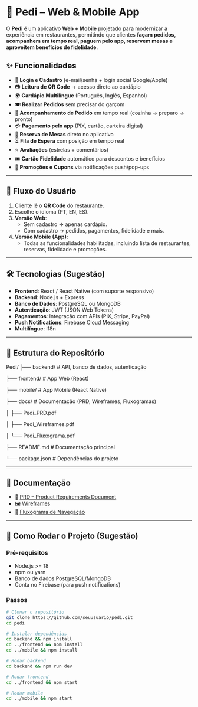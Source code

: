 # 📱 Pedi – Web & Mobile App

O **Pedi** é um aplicativo **Web + Mobile** projetado para modernizar a experiência em restaurantes, permitindo que clientes **façam pedidos, acompanhem em tempo real, paguem pelo app, reservem mesas e aproveitem benefícios de fidelidade**.  

## ✨ Funcionalidades

- 🔑 **Login e Cadastro** (e-mail/senha + login social Google/Apple)  
- 📷 **Leitura de QR Code** → acesso direto ao cardápio  
- 🌍 **Cardápio Multilíngue** (Português, Inglês, Espanhol)  
- 🍽️ **Realizar Pedidos** sem precisar do garçom  
- 👀 **Acompanhamento de Pedido** em tempo real (cozinha → preparo → pronto)  
- 💳 **Pagamento pelo app** (PIX, cartão, carteira digital)  
- 📅 **Reserva de Mesas** direto no aplicativo  
- ⏳ **Fila de Espera** com posição em tempo real  
- ⭐ **Avaliações** (estrelas + comentários)  
- 🎟️ **Cartão Fidelidade** automático para descontos e benefícios  
- 🔔 **Promoções e Cupons** via notificações push/pop-ups  

---

## 🧭 Fluxo do Usuário

1. Cliente lê o **QR Code** do restaurante.  
2. Escolhe o idioma (PT, EN, ES).  
3. **Versão Web**:  
   - Sem cadastro → apenas cardápio.  
   - Com cadastro → pedidos, pagamentos, fidelidade e mais.  
4. **Versão Mobile (App)**:  
   - Todas as funcionalidades habilitadas, incluindo lista de restaurantes, reservas, fidelidade e promoções.  

---

## 🛠️ Tecnologias (Sugestão)

- **Frontend**: React / React Native (com suporte responsivo)  
- **Backend**: Node.js + Express  
- **Banco de Dados**: PostgreSQL ou MongoDB  
- **Autenticação**: JWT (JSON Web Tokens)  
- **Pagamentos**: Integração com APIs (PIX, Stripe, PayPal)  
- **Push Notifications**: Firebase Cloud Messaging  
- **Multilíngue**: i18n  

---

## 📂 Estrutura do Repositório

Pedi/
├── backend/ # API, banco de dados, autenticação

├── frontend/ # App Web (React)

├── mobile/ # App Mobile (React Native)

├── docs/ # Documentação (PRD, Wireframes, Fluxogramas)

│ ├── Pedi_PRD.pdf

│ ├── Pedi_Wireframes.pdf

│ └── Pedi_Fluxograma.pdf

├── README.md # Documentação principal

└── package.json # Dependências do projeto


---

## 📖 Documentação

- 📑 [PRD – Product Requirements Document](./docs/Pedi_PRD.pdf)  
- 🖼️ [Wireframes](./docs/Pedi_Wireframes.pdf)  
- 🔀 [Fluxograma de Navegação](./docs/Pedi_Fluxograma.pdf)  

---

## 🚀 Como Rodar o Projeto (Sugestão)

### Pré-requisitos
- Node.js >= 18  
- npm ou yarn  
- Banco de dados PostgreSQL/MongoDB  
- Conta no Firebase (para push notifications)  

### Passos
```bash
# Clonar o repositório
git clone https://github.com/seuusuario/pedi.git
cd pedi

# Instalar dependências
cd backend && npm install
cd ../frontend && npm install
cd ../mobile && npm install

# Rodar backend
cd backend && npm run dev

# Rodar frontend
cd ../frontend && npm start

# Rodar mobile
cd ../mobile && npm start
